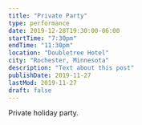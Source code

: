 ```yaml
---
title: "Private Party"
type: performance
date: 2019-12-28T19:30:00-06:00
startTime: "7:30pm"
endTime: "11:30pm"
location: "Doubletree Hotel"
city: "Rochester, Minnesota"
description: "Text about this post"
publishDate: 2019-11-27
lastMod: 2019-11-27
draft: false
---
```


Private holiday party.
